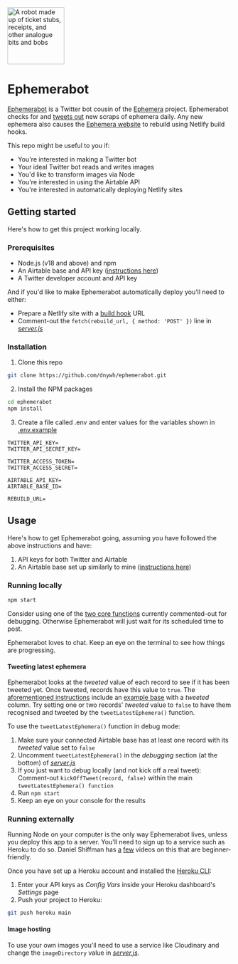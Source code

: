 <img src="https://user-images.githubusercontent.com/3104761/97854065-12cc5380-1d4d-11eb-832d-8cbf3e8654f4.jpg" alt="A robot made up of ticket stubs, receipts, and other analogue bits and bobs" width="128">

# Ephemerabot

[Ephemerabot](https://twitter.com/ephemerabot) is a Twitter bot cousin of the [Ephemera](https://github.com/dnywh/ephemera) project. Ephemerabot checks for and [tweets out](https://twitter.com/ephemerabot) new scraps of ephemera daily. Any new ephemera also causes the [Ephemera website](https://ephemera.fyi) to rebuild using Netlify build hooks.

This repo might be useful to you if:

- You're interested in making a Twitter bot
- Your ideal Twitter bot reads and writes images
- You'd like to transform images via Node
- You're interested in using the Airtable API
- You're interested in automatically deploying Netlify sites

## Getting started

Here's how to get this project working locally.

### Prerequisites

- Node.js (v18 and above) and npm
- An Airtable base and API key ([instructions here](https://github.com/dnywh/ephemera#1-get-your-airtable-in-order))
- A Twitter developer account and API key

And if you'd like to make Ephemerabot automatically deploy you'll need to either:

- Prepare a Netlify site with a [build hook](https://docs.netlify.com/configure-builds/build-hooks/) URL
- Comment-out the `fetch(rebuild_url, { method: 'POST' })` line in _[server.js](https://github.com/dnywh/ephemerabot/blob/main/server.js)_

### Installation

1. Clone this repo

```sh
git clone https://github.com/dnywh/ephemerabot.git
```

2. Install the NPM packages

```sh
cd ephemerabot
npm install
```

3. Create a file called .env and enter values for the variables shown in [.env.example](https://github.com/dnywh/ephemerabot/blob/main/.env.example)

```
TWITTER_API_KEY=
TWITTER_API_SECRET_KEY=

TWITTER_ACCESS_TOKEN=
TWITTER_ACCESS_SECRET=

AIRTABLE_API_KEY=
AIRTABLE_BASE_ID=

REBUILD_URL=
```

## Usage

Here's how to get Ephemerabot going, assuming you have followed the above instructions and have:

1. API keys for both Twitter and Airtable
2. An Airtable base set up similarly to mine ([instructions here](https://github.com/dnywh/ephemera#1-get-your-airtable-in-order))

### Running locally

```sh
npm start
```

Consider using one of the [two core functions](https://github.com/dnywh/ephemerabot/blob/main/server.js#L258) currently commented-out for debugging. Otherwise Ephemerabot will just wait for its scheduled time to post.

Ephemerabot loves to chat. Keep an eye on the terminal to see how things are progressing.

#### Tweeting latest ephemera

Ephemerabot looks at the _tweeted_ value of each record to see if it has been tweeted yet. Once tweeted, records have this value to `true`. The [aforementioned instructions](https://github.com/dnywh/ephemera#1-get-your-airtable-in-order) include an [example base](https://airtable.com/shr1HFbqpH0axgEb6/tbl689cjHdYYIM5ZA) with a _tweeted_ column. Try setting one or two records' _tweeted_ value to `false` to have them recognised and tweeted by the `tweetLatestEphemera()` function.

To use the `tweetLatestEphemera()` function in debug mode:

1. Make sure your connected Airtable base has at least one record with its _tweeted_ value set to `false`
2. Uncomment `tweetLatestEphemera()` in the _debugging_ section (at the bottom) of _[server.js](https://github.com/dnywh/ephemerabot/blob/main/server.js)_
3. If you just want to debug locally (and not kick off a real tweet): Comment-out `kickOffTweet(record, false)` within the main `tweetLatestEphemera() function`
4. Run `npm start`
5. Keep an eye on your console for the results

### Running externally

Running Node on your computer is the only way Ephemerabot lives, unless you deploy this app to a server. You'll need to sign up to a service such as Heroku to do so. Daniel Shiffman has [a](https://www.youtube.com/watch?v=Rz886HkV1j4) [few](https://www.youtube.com/watch?v=DwWPunpypNA) videos on this that are beginner-friendly.

Once you have set up a Heroku account and installed the [Heroku CLI](https://devcenter.heroku.com/articles/heroku-cli):

1. Enter your API keys as _Config Vars_ inside your Heroku dashboard's _Settings_ page
2. Push your project to Heroku:

```sh
git push heroku main
```

#### Image hosting

To use your own images you'll need to use a service like Cloudinary and change the `imageDirectory` value in _[server.js](https://github.com/dnywh/ephemerabot/blob/main/server.js)_.
